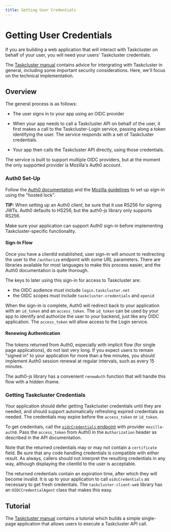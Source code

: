 ```yaml
---
title: Getting User Credentials
---
```


# Getting User Credentials

If you are building a web application that will interact with Taskcluster on
behalf of your user, you will need your users' Taskcluster credentials.

The [Taskcluster manual](/docs/manual/using/integration) contains advice for
intergrating with Taskcluster in general, including some important security
considerations.  Here, we'll focus on the technical implementation.

## Overview

The general process is as follows:

 * The user signs in to your app using an OIDC provider

 * When your app needs to call a Taskcluster API on behalf of the user, it
   first makes a call to the Taskcluster-Login service, passing along a token
   identifying the user.  The service responds with a set of Taskcluster
   credentials.

 * Your app then calls the Taskcluster API directly, using those credentials.

The service is built to support multiple OIDC providers, but at the moment the
only supported provider is Mozilla's Auth0 account.

### Auth0 Set-Up

Follow the [Auth0 documentation](https://auth0.com/docs) and the [Mozilla
guidelines](https://wiki.mozilla.org/Security/Guidelines/OpenID_connect) to set
up sign-in using the "hosted lock".

**TIP:** When setting up an Auth0 client, be sure that it use RS256 for signing
JWTs. Auth0 defaults to HS256, but the auth0-js library only supports RS256.

Make sure your application can support Auth0 sign-in before implementing
Taskcluster-specific functionality.

#### Sign-In Flow

Once you have a clientId established, user sign-in will amount to redirecting
the user to the `/authorize` endpoint with some URL parameters. There are
libraries available for most languages to make this process easier, and the
Auth0 documentation is quite thorough.

The keys to later using this sign-in for access to Taskcluster are:
 * the OIDC audience must include `login.taskcluster.net`
 * the OIDC scopes must include `taskcluster-credentials` and `openid`

When the sign-in is complete, Auth0 will redirect back to your application with
an `id_token` and an `access_token`. The `id_token` can be used by your app to
identify and authorize the user to your backend, just like any OIDC
application. The `access_token` will allow access to the Login service.

#### Renewing Authentication

The tokens returned from Auth0, especially with implicit flow (for single page
applications), do not last very long.  If you expect users to remain "signed
in" to your application for more than a few minutes, you should implement Auth0
session renewal at regular intervals, such as every 15 minutes.

The auth0-js library has a convenient `renewAuth` function that will handle
this flow with a hidden iframe.

### Getting Taskcluster Credentials

Your application should defer getting Taskcluster credentials until they are
needed, and should support automatically refreshing expired credentials as
needed. The credentials may expire before the `access_token` or `id_token`.

To get credentials, call the [`oidcCredentials`
endpoint](/docs/reference/integrations/taskcluster-login/references/api#oidcCredentials)
with provider `mozilla-auth0`.  Pass the `access_token` from Auth0 in the
`Authorization` header as described in the API documentation.

Note that the returned credentials may or may not contain a `certificate`
field. Be sure that any code handling credentials is compatible with either
result. As always, callers should not interpret the resulting credentials in
any way, although displaying the clientId to the user is acceptable.

The returned credentials contain an expiration time, after which they will
become invalid.  It is up to your application to call `oidcCredentials` as
necessary to get fresh credentials.  The `taskcluster-client-web` library has
an `OIDCCredentialAgent` class that makes this easy.

## Tutorial

The [Taskcluster
manual](/docs/manual/using/integration/frontend)
contains a tutorial which builds a simple single-page application that allows
users to execute a Taskcluster API call.
